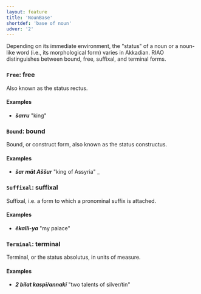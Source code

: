 ```yaml
---
layout: feature
title: 'NounBase'
shortdef: 'base of noun'
udver: '2'
---
```


Depending on its immediate environment, the "status" of a noun or a noun-like word (i.e., its morphological form) varies in Akkadian. RIAO distinguishes between bound, free, suffixal, and terminal forms.

### <a name="Free">`Free`</a>: free

Also known as the status rectus.

#### Examples
* _<b>šarru</b>_ "king"

### <a name="Bound">`Bound`</a>: bound

Bound, or construct form, also known as the status constructus.

#### Examples
* _<b>šar māt Aššur</b>_ "king of Assyria" </b>_

### <a name="Suffixal">`Suffixal`</a>: suffixal

Suffixal, i.e. a form to which a pronominal suffix is attached.

#### Examples
* _<b>ēkalli-ya</b>_ "my palace"

### <a name="Terminal">`Terminal`</a>: terminal

Terminal, or the status absolutus, in units of measure.

#### Examples
* _<b>2 bilat kaspī/annakī</b>_ "two talents of silver/tin"


<!-- Interlanguage links updated Pá kvě 14 11:08:35 CEST 2021 -->
